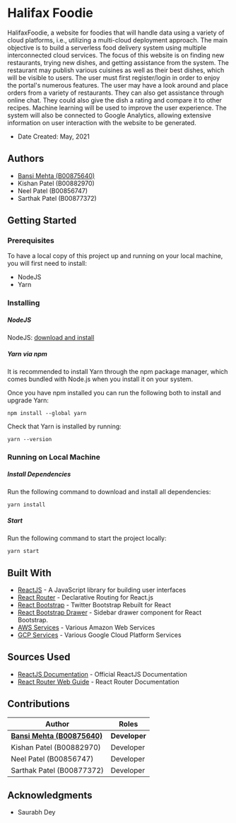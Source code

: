 # Halifax Foodie

HalifaxFoodie, a website for foodies that will handle data using a variety of cloud
platforms, i.e., utilizing a multi-cloud deployment approach. The main objective is to
build a serverless food delivery system using multiple interconnected cloud services.
The focus of this website is on finding new restaurants, trying new dishes, and getting
assistance from the system. The restaurant may publish various cuisines as well as
their best dishes, which will be visible to users. The user must first register/login in order
to enjoy the portal's numerous features. The user may have a look around and place
orders from a variety of restaurants. They can also get assistance through online chat.
They could also give the dish a rating and compare it to other recipes. Machine learning
will be used to improve the user experience. The system will also be connected to
Google Analytics, allowing extensive information on user interaction with the website to
be generated.


* Date Created: May, 2021


## Authors
* [Bansi Mehta (B00875640)](bn955101@dal.ca)
* Kishan Patel (B00882970)
* Neel Patel (B00856747)
* Sarthak Patel (B00877372)

## Getting Started

### Prerequisites

To have a local copy of this project up and running on your local machine, you will first need to install:

* NodeJS
* Yarn 


### Installing

##### NodeJS
NodeJS: [download and install](https://nodejs.org/en/download/)

##### Yarn via npm

It is recommended to install Yarn through the npm package manager, which comes bundled with Node.js when you install it on your system.

Once you have npm installed you can run the following both to install and upgrade Yarn:

```
npm install --global yarn
```

Check that Yarn is installed by running:

```
yarn --version
```

### Running on Local Machine

##### Install Dependencies

Run the following command to download and install all dependencies:

```
yarn install
```

##### Start

Run the following command to start the project locally:

```
yarn start
```

## Built With

* [ReactJS](https://reactjs.org/) - A JavaScript library for building user interfaces
* [React Router](https://reactrouter.com/) - Declarative Routing for React.js
* [React Bootstrap](https://react-bootstrap.github.io/) - Twitter Bootstrap Rebuilt for React
* [React Bootstrap Drawer](https://github.com/SimpleSigner/react-bootstrap-drawer) - Sidebar drawer component for React Bootstrap.
* [AWS Services](https://docs.aws.amazon.com/) - Various Amazon Web Services
* [GCP Services](https://cloud.google.com/gcp?utm_source=google&utm_medium=cpc&utm_campaign=na-CA-test-all-en-dr-bkws-all-all-trial-p-dr-1009892&utm_content=text-ad-none-any-DEV_c-CRE_532162995075-ADGP_Desk%20%7C%20BKWS%20-%20PHR%20%7C%20Txt%20~%20Storage%20~%20Cloud%20Storage_Cloud-KWID_43700064900309335-kwd-224234454&utm_term=KW_gcp-ST_gcp&gclid=CjwKCAjwvuGJBhB1EiwACU1AiQezkEk6um6f_RkHkkGkeRIcBtjMnnOo--MpacUCyreh4L5X0sRwMBoCZC0QAvD_BwE&gclsrc=aw.ds) - Various Google Cloud Platform Services
## Sources Used

* [ReactJS Documentation](https://reactjs.org/docs/getting-started.html) - Official ReactJS Documentation
* [React Router Web Guide](https://reactrouter.com/web/guides/quick-start) - React Router Documentation

## Contributions

| Author  |  Roles |  
|---|---|
|  **[Bansi Mehta (B00875640)](bn955101@dal.ca)** |  **Developer** | 
|  Kishan Patel (B00882970) |  Developer | 
|  Neel Patel (B00856747) |  Developer | 
| Sarthak Patel (B00877372) |  Developer |


## Acknowledgments

* Saurabh Dey
